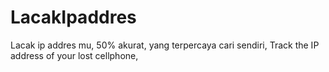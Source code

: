 # LacakIpaddres
Lacak ip addres mu, 50% akurat, yang terpercaya cari sendiri, Track the IP address of your lost cellphone, 
